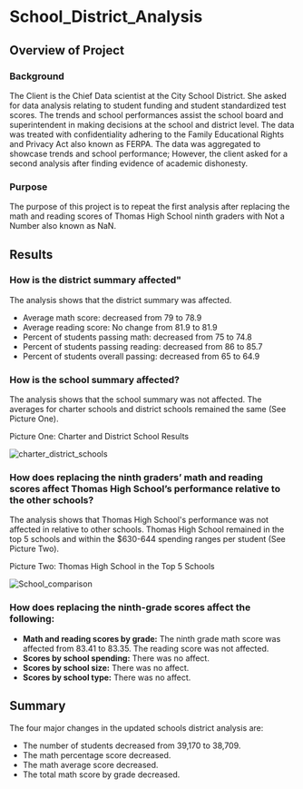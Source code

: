 # School_District_Analysis
## Overview of Project
### Background

The Client is the Chief Data scientist at the City School District. She asked for data analysis relating to student funding and student standardized test scores. The trends and school performances assist the school board and superintendent in making decisions at the school and district level. The data was treated with confidentiality adhering to the Family Educational Rights and Privacy Act also known as FERPA. The data was aggregated to showcase trends and school performance; However, the client asked for a second analysis after finding  evidence of academic dishonesty.

### Purpose

The purpose of this project is to repeat the first analysis after replacing the math and reading scores of Thomas High School ninth graders with Not a Number also known as NaN. 

## Results

### How is the district summary affected"

The analysis shows that the district summary was affected. 

- Average math score: decreased from 79 to 78.9
- Average reading score: No change from 81.9 to 81.9
- Percent of students passing math: decreased from 75 to 74.8
- Percent of students passing reading: decreased from 86 to 85.7
- Percent of students overall passing: decreased from 65 to 64.9

### How is the school summary affected?

The analysis shows that the school summary was not affected. The averages for charter schools and district schools remained the same (See Picture One).

Picture One: Charter and District School Results

![charter_district_schools](https://user-images.githubusercontent.com/78306719/111521815-9187c300-8727-11eb-927f-7374ec1d974c.PNG)


### How does replacing the ninth graders’ math and reading scores affect Thomas High School’s performance relative to the other schools?

The analysis shows that Thomas High School's performance was not affected in relative to other schools. Thomas High School remained in the top 5 schools and within the $630-644 spending ranges per student (See Picture Two). 

Picture Two: Thomas High School in the Top 5 Schools

![School_comparison](https://user-images.githubusercontent.com/78306719/111521451-28a04b00-8727-11eb-93a7-18c9eb0884b8.PNG)


### How does replacing the ninth-grade scores affect the following:

- **Math and reading scores by grade:** The ninth grade math score was affected from 83.41 to 83.35. The reading score was not affected.
- **Scores by school spending:** There was no affect.
- **Scores by school size:** There was no affect.
- **Scores by school type:** There was no affect.

## Summary
The four major changes in the updated schools district analysis are:
- The number of students decreased from 39,170 to 38,709.
- The math percentage score decreased.
- The math average score decreased.
- The total math score by grade decreased.



